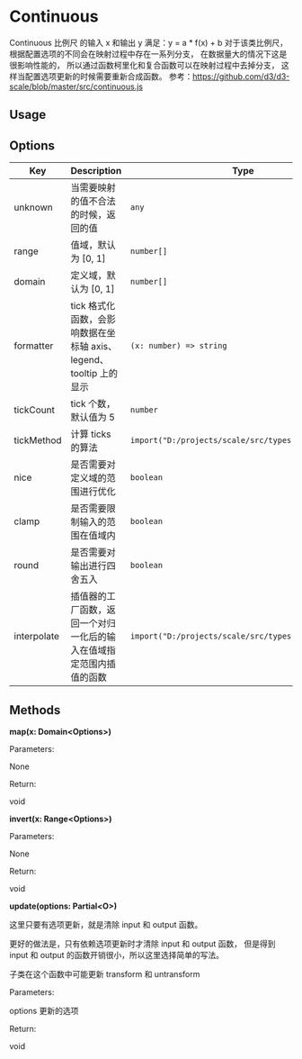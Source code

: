 # Continuous

Continuous 比例尺 的输入 x 和输出 y 满足：y = a * f(x) + b
对于该类比例尺，根据配置选项的不同会在映射过程中存在一系列分支，
在数据量大的情况下这是很影响性能的，
所以通过函数柯里化和复合函数可以在映射过程中去掉分支，
这样当配置选项更新的时候需要重新合成函数。
参考：https://github.com/d3/d3-scale/blob/master/src/continuous.js

## Usage


## Options

| Key | Description | Type | Default|
| ----| ----------- | -----| -------|
| unknown | 当需要映射的值不合法的时候，返回的值 | <code>any</code> | `undefined` |
| range | 值域，默认为 [0, 1] | <code>number[]</code> | `[0, 1]` |
| domain | 定义域，默认为 [0, 1] | <code>number[]</code> | `[0, 1]` |
| formatter | tick 格式化函数，会影响数据在坐标轴 axis、legend、tooltip 上的显示 | <code>(x: number) => string</code> | `(x) => string` |
| tickCount | tick 个数，默认值为 5 | <code>number</code> | `undefined` |
| tickMethod | 计算 ticks 的算法 | <code>import("D:/projects/scale/src/types").TickMethod</code> | `undefined` |
| nice | 是否需要对定义域的范围进行优化 | <code>boolean</code> | `undefined` |
| clamp | 是否需要限制输入的范围在值域内 | <code>boolean</code> | `undefined` |
| round | 是否需要对输出进行四舍五入 | <code>boolean</code> | `undefined` |
| interpolate | 插值器的工厂函数，返回一个对归一化后的输入在值域指定范围内插值的函数 | <code>import("D:/projects/scale/src/types").Interpolate</code> | `undefined` |

## Methods

**map(x: Domain&lt;Options&gt;)**


Parameters:

None

Return:

void 

**invert(x: Range&lt;Options&gt;)**


Parameters:

None

Return:

void 

**update(options: Partial&lt;O&gt;)**

这里只要有选项更新，就是清除 input 和 output 函数。

更好的做法是，只有依赖选项更新时才清除 input 和 output 函数，
但是得到 input 和 output 的函数开销很小，所以这里选择简单的写法。

子类在这个函数中可能更新 transform 和 untransform

Parameters:

options  更新的选项

Return:

void 

